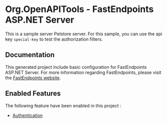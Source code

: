 # Org.OpenAPITools - FastEndpoints ASP.NET Server
This is a sample server Petstore server. For this sample, you can use the api key `special-key` to test the authorization filters.

## Documentation

This generated project include basic configuration for FastEndpoints ASP.NET Server.
For more information regarding FastEndpoints, please visit the [FastEndpoints website](https://fast-endpoints.com).

## Enabled Features

The following feature have been enabled in this project :


- [Authentication](https://fast-endpoints.com/docs/security)


